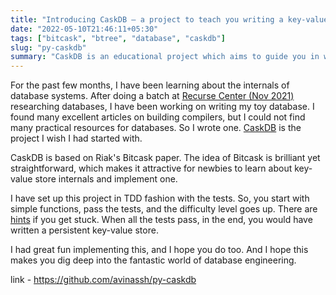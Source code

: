 ```yaml
---
title: "Introducing CaskDB – a project to teach you writing a key-value store"
date: "2022-05-10T21:46:11+05:30"
tags: ["bitcask", "btree", "database", "caskdb"]
slug: "py-caskdb"
summary: "CaskDB is an educational project which aims to guide you in writing a persistent, embeddable database from scratch."
---
```


For the past few months, I have been learning about the internals of database systems. After doing a batch at [Recurse Center (Nov 2021)](https://avi.im/blag/tags/recurse-center/) researching databases, I have been working on writing my toy database. I found many excellent articles on building compilers, but I could not find many practical resources for databases. So I wrote one. [CaskDB](https://github.com/avinassh/py-caskdb) is the project I wish I had started with.

CaskDB is based on Riak's Bitcask paper. The idea of Bitcask is brilliant yet straightforward, which makes it attractive for newbies to learn about key-value store internals and implement one.

I have set up this project in TDD fashion with the tests. So, you start with simple functions, pass the tests, and the difficulty level goes up. There are [hints](https://github.com/avinassh/py-caskdb/blob/d80cacb/hints.md) if you get stuck. When all the tests pass, in the end, you would have written a persistent key-value store.

I had great fun implementing this, and I hope you do too. And I hope this makes you dig deep into the fantastic world of database engineering.

link - https://github.com/avinassh/py-caskdb